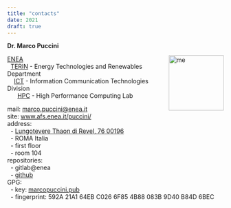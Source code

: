 ```yaml
---
title: "contacts"
date: 2021
draft: true
---
```



**Dr. Marco Puccini**

<img src="/puccini/imgs/profile.jpg" alt="me" style="float:right;width:128px;height:128px;" title="Here i am..." />

[ENEA](https://www.enea.it)  
&nbsp;&nbsp;[TERIN](http://energia.enea.it/) - Energy Technologies and Renewables Department  
&nbsp;&nbsp;&nbsp;&nbsp;[ICT](https://ict.enea.it/) - Information Communication Technologies Division  
&nbsp;&nbsp;&nbsp;&nbsp;&nbsp;&nbsp;[HPC](https://ict.enea.it/laboratorio-infrastrutture-per-il-calcolo-scientifico-ict-hpc/) - High Performance Computing Lab  


mail: marco.puccini@enea.it  
site: www.afs.enea.it/puccini/  
address:  
&nbsp;&nbsp;- [Lungotevere Thaon di Revel, 76 00196](https://maps.google.com/?q=Lungotevere%20Thaon%20di%20Revel%2C%2076%2000196%20ROMA%20Italia)  
&nbsp;&nbsp;- ROMA Italia  
&nbsp;&nbsp;- first floor  
&nbsp;&nbsp;- room 104  
repositories:  
&nbsp;&nbsp;- gitlab@enea  
&nbsp;&nbsp;- [github](https://github.com/mpuccini?tab=repositories)  
GPG:  
&nbsp;&nbsp;- key: [marcopuccini.pub](/puccini/docs/marcopuccini.pub)  
&nbsp;&nbsp;- fingerprint: 592A 21A1 64EB C026 6F85 4B88 083B 9D40 B84D 6BEC
											
